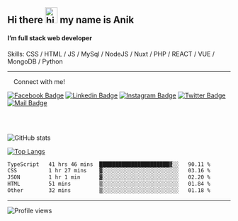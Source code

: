 ## Hi there <img src="https://user-images.githubusercontent.com/1303154/88677602-1635ba80-d120-11ea-84d8-d263ba5fc3c0.gif" width="28px" height="36" alt="hi"> my name is Anik

#### I’m full stack web developer

Skills:  CSS / HTML / JS / MySql / NodeJS / Nuxt / PHP / REACT / VUE / MongoDB / Python


---

&emsp;Connect with me!

<a href="https://www.facebook.com/anik.aritro" target="_blank">![Facebook Badge](https://img.shields.io/badge/Facebook-1877F2?style=for-the-badge&logo=facebook&logoColor=white)</a> [![Linkedin Badge](https://img.shields.io/badge/LinkedIn-0077B5?style=for-the-badge&logo=linkedin&logoColor=white)](https://www.linkedin.com/in/anik-hossain-dev) [![Instagram Badge](https://img.shields.io/badge/Instagram-E4405F?style=for-the-badge&logo=instagram&logoColor=white)](https://www.instagram.com/aritro.anik) [![Twitter Badge](https://img.shields.io/badge/Twitter-1DA1F2?style=for-the-badge&logo=twitter&logoColor=white)](https://twitter.com/AritroAnik) [![Mail Badge](https://img.shields.io/badge/Gmail-D14836?style=for-the-badge&logo=gmail&logoColor=white)](mailto:anik.wdev@gmail.com)

</br>
</br>


![GitHub stats](https://github-readme-stats.vercel.app/api?username=anik-hossain&show_icons=true&theme=monokai)

[![Top Langs](https://github-readme-stats.vercel.app/api/top-langs/?username=anik-hossain&layout=compact&theme=monokai)](https://github.com/anik-hossain)

<!--START_SECTION:waka-->

```txt
TypeScript   41 hrs 46 mins  ██████████████████████▓░░   90.11 %
CSS          1 hr 27 mins    ▓░░░░░░░░░░░░░░░░░░░░░░░░   03.16 %
JSON         1 hr 1 min      ▓░░░░░░░░░░░░░░░░░░░░░░░░   02.20 %
HTML         51 mins         ▒░░░░░░░░░░░░░░░░░░░░░░░░   01.84 %
Other        32 mins         ▒░░░░░░░░░░░░░░░░░░░░░░░░   01.18 %
```

<!--END_SECTION:waka-->
---

![Profile views](https://gpvc.arturio.dev/anik-hossain)  
